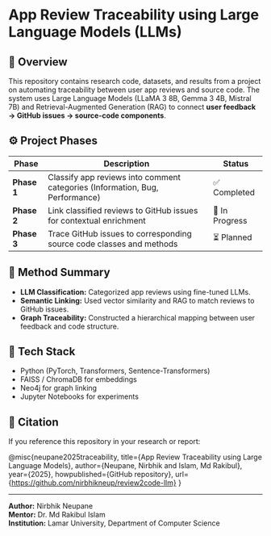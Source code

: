 # App Review Traceability using Large Language Models (LLMs)

## 📖 Overview
This repository contains research code, datasets, and results from a project on automating traceability between user app reviews and source code. The system uses Large Language Models (LLaMA 3 8B, Gemma 3 4B, Mistral 7B) and Retrieval-Augmented Generation (RAG) to connect **user feedback → GitHub issues → source-code components**.

## ⚙️ Project Phases
| Phase | Description | Status |
|-------|--------------|--------|
| **Phase 1** | Classify app reviews into comment categories (Information, Bug, Performance) | ✅ Completed |
| **Phase 2** | Link classified reviews to GitHub issues for contextual enrichment | 🔄 In Progress |
| **Phase 3** | Trace GitHub issues to corresponding source code classes and methods | ⏳ Planned |

## 🧠 Method Summary
- **LLM Classification:** Categorized app reviews using fine-tuned LLMs.  
- **Semantic Linking:** Used vector similarity and RAG to match reviews to GitHub issues.  
- **Graph Traceability:** Constructed a hierarchical mapping between user feedback and code structure.


## 🧰 Tech Stack
- Python (PyTorch, Transformers, Sentence-Transformers)
- FAISS / ChromaDB for embeddings
- Neo4j for graph linking
- Jupyter Notebooks for experiments



## 🧾 Citation
If you reference this repository in your research or report:

@misc{neupane2025traceability,
  title={App Review Traceability using Large Language Models},
  author={Neupane, Nirbhik and Islam, Md Rakibul},
  year={2025},
  howpublished={GitHub repository},
  url={https://github.com/nirbhikneup/review2code-llm}
}


---
**Author:** Nirbhik Neupane  
**Mentor:** Dr. Md Rakibul Islam  
**Institution:** Lamar University, Department of Computer Science  

